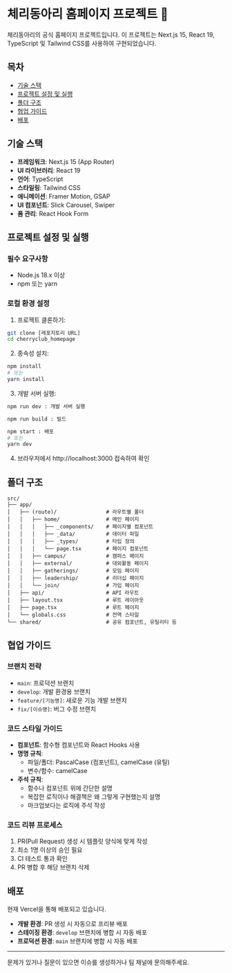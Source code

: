 # 체리동아리 홈페이지 프로젝트 🍒

체리동아리의 공식 홈페이지 프로젝트입니다. 이 프로젝트는 Next.js 15, React 19, TypeScript 및 Tailwind CSS를 사용하여 구현되었습니다.

## 목차

- [기술 스택](#기술-스택)
- [프로젝트 설정 및 실행](#프로젝트-설정-및-실행)
- [폴더 구조](#폴더-구조)
- [협업 가이드](#협업-가이드)
- [배포](#배포)

## 기술 스택

- **프레임워크**: Next.js 15 (App Router)
- **UI 라이브러리**: React 19
- **언어**: TypeScript
- **스타일링**: Tailwind CSS
- **애니메이션**: Framer Motion, GSAP
- **UI 컴포넌트**: Slick Carousel, Swiper
- **폼 관리**: React Hook Form

## 프로젝트 설정 및 실행

### 필수 요구사항

- Node.js 18.x 이상
- npm 또는 yarn

### 로컬 환경 설정

1. 프로젝트 클론하기:

```bash
git clone [레포지토리 URL]
cd cherryclub_homepage
```

2. 종속성 설치:

```bash
npm install
# 또는
yarn install
```

3. 개발 서버 실행:

```bash
npm run dev : 개발 서버 실행

npm run build : 빌드

npm start : 배포
# 또는
yarn dev
```

4. 브라우저에서 http://localhost:3000 접속하여 확인

## 폴더 구조

```
src/
├── app/
│   ├── (route)/                # 라우트별 폴더
│   │   ├── home/               # 메인 페이지
│   │   │   ├── _components/    # 페이지별 컴포넌트
│   │   │   ├── _data/          # 데이터 파일
│   │   │   ├── _types/         # 타입 정의
│   │   │   └── page.tsx        # 페이지 컴포넌트
│   │   ├── campus/             # 캠퍼스 페이지
│   │   ├── external/           # 대외활동 페이지
│   │   ├── gatherings/         # 모임 페이지
│   │   ├── leadership/         # 리더십 페이지
│   │   └── join/               # 가입 페이지
│   ├── api/                    # API 라우트
│   ├── layout.tsx              # 루트 레이아웃
│   ├── page.tsx                # 루트 페이지
│   └── globals.css             # 전역 스타일
└── shared/                     # 공유 컴포넌트, 유틸리티 등
```

## 협업 가이드

### 브랜치 전략

- `main`: 프로덕션 브랜치
- `develop`: 개발 환경용 브랜치
- `feature/[기능명]`: 새로운 기능 개발 브랜치
- `fix/[이슈명]`: 버그 수정 브랜치

### 코드 스타일 가이드

- **컴포넌트**: 함수형 컴포넌트와 React Hooks 사용
- **명명 규칙**:
  - 파일/폴더: PascalCase (컴포넌트), camelCase (유틸)
  - 변수/함수: camelCase
- **주석 규칙**:
  - 함수나 컴포넌트 위에 간단한 설명
  - 복잡한 로직이나 해결책은 왜 그렇게 구현했는지 설명
  - 마크업보다는 로직에 주석 작성

### 코드 리뷰 프로세스

1. PR(Pull Request) 생성 시 템플릿 양식에 맞게 작성
2. 최소 1명 이상의 승인 필요
3. CI 테스트 통과 확인
4. PR 병합 후 해당 브랜치 삭제

## 배포

현재 Vercel을 통해 배포되고 있습니다.

- **개발 환경**: PR 생성 시 자동으로 프리뷰 배포
- **스테이징 환경**: `develop` 브랜치에 병합 시 자동 배포
- **프로덕션 환경**: `main` 브랜치에 병합 시 자동 배포

---

문제가 있거나 질문이 있으면 이슈를 생성하거나 팀 채널에 문의해주세요.
